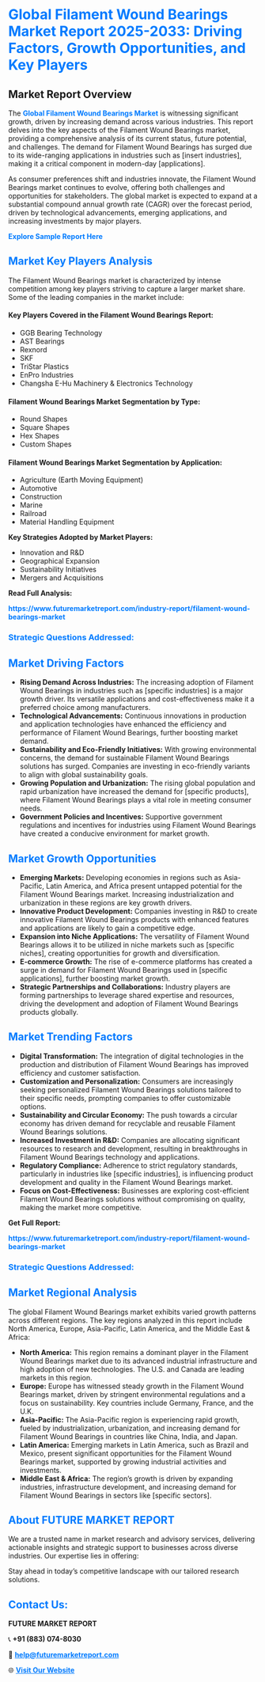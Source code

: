 <h1 style="color: #007BFF;">Global Filament Wound Bearings Market Report 2025-2033: Driving Factors, Growth Opportunities, and Key Players</h1>

<section id="overview">
<h2>Market Report Overview</h2>
<p>The <a href="https://www.futuremarketreport.com/industry-report/filament-wound-bearings-market" style="color: #007BFF; text-decoration: none;"><strong>Global Filament Wound Bearings Market</strong></a> is witnessing significant growth, driven by increasing demand across various industries. This report delves into the key aspects of the Filament Wound Bearings market, providing a comprehensive analysis of its current status, future potential, and challenges. The demand for Filament Wound Bearings has surged due to its wide-ranging applications in industries such as [insert industries], making it a critical component in modern-day [applications].</p>
<p>As consumer preferences shift and industries innovate, the Filament Wound Bearings market continues to evolve, offering both challenges and opportunities for stakeholders. The global market is expected to expand at a substantial compound annual growth rate (CAGR) over the forecast period, driven by technological advancements, emerging applications, and increasing investments by major players.</p>
</section>

<section id="overview">
<p><a href="https://www.futuremarketreport.com/request-sample/reportId=92503" style="color: #007BFF; text-decoration: none;"><strong>Explore Sample Report Here</strong></a></p>
</section>

<section id="key-players">
<h2 style="color: #007BFF;">Market Key Players Analysis</h2>
<p>The Filament Wound Bearings market is characterized by intense competition among key players striving to capture a larger market share. Some of the leading companies in the market include:</p>
<h4>Key Players Covered in the Filament Wound Bearings Report:</h4>
<ul><li>GGB Bearing Technology</li><li>AST Bearings</li><li>Rexnord</li><li>SKF</li><li>TriStar Plastics</li><li>EnPro Industries</li><li>Changsha E-Hu Machinery &amp; Electronics Technology</li></ul>
<h4>Filament Wound Bearings Market Segmentation by Type:</h4>
<ul><li>Round Shapes</li><li>Square Shapes</li><li>Hex Shapes</li><li>Custom Shapes</li></ul>

<h4>Filament Wound Bearings Market Segmentation by Application:</h4>
<ul><li>Agriculture (Earth Moving Equipment)</li><li>Automotive</li><li>Construction</li><li>Marine</li><li>Railroad</li><li>Material Handling Equipment</li></ul>
<p><strong>Key Strategies Adopted by Market Players:</strong></p>
<ul>
<li>Innovation and R&D</li>
<li>Geographical Expansion</li>
<li>Sustainability Initiatives</li>
<li>Mergers and Acquisitions</li>
</ul>
</section>

<section>
<p><strong>Read Full Analysis: </strong></p><a href="https://www.futuremarketreport.com/industry-report/filament-wound-bearings-market" style="color: #007BFF; text-decoration: none;"><strong>https://www.futuremarketreport.com/industry-report/filament-wound-bearings-market</strong></a>
<h3 style="color: #007BFF;">Strategic Questions Addressed:</h3>
</section>

<section id="driving-factors">
<h2 style="color: #007BFF;">Market Driving Factors</h2>
<ul>
<li><strong>Rising Demand Across Industries:</strong> The increasing adoption of Filament Wound Bearings in industries such as [specific industries] is a major growth driver. Its versatile applications and cost-effectiveness make it a preferred choice among manufacturers.</li>
<li><strong>Technological Advancements:</strong> Continuous innovations in production and application technologies have enhanced the efficiency and performance of Filament Wound Bearings, further boosting market demand.</li>
<li><strong>Sustainability and Eco-Friendly Initiatives:</strong> With growing environmental concerns, the demand for sustainable Filament Wound Bearings solutions has surged. Companies are investing in eco-friendly variants to align with global sustainability goals.</li>
<li><strong>Growing Population and Urbanization:</strong> The rising global population and rapid urbanization have increased the demand for [specific products], where Filament Wound Bearings plays a vital role in meeting consumer needs.</li>
<li><strong>Government Policies and Incentives:</strong> Supportive government regulations and incentives for industries using Filament Wound Bearings have created a conducive environment for market growth.</li>
</ul>
</section>

<section id="growth-opportunities">
<h2 style="color: #007BFF;">Market Growth Opportunities</h2>
<ul>
<li><strong>Emerging Markets:</strong> Developing economies in regions such as Asia-Pacific, Latin America, and Africa present untapped potential for the Filament Wound Bearings market. Increasing industrialization and urbanization in these regions are key growth drivers.</li>
<li><strong>Innovative Product Development:</strong> Companies investing in R&D to create innovative Filament Wound Bearings products with enhanced features and applications are likely to gain a competitive edge.</li>
<li><strong>Expansion into Niche Applications:</strong> The versatility of Filament Wound Bearings allows it to be utilized in niche markets such as [specific niches], creating opportunities for growth and diversification.</li>
<li><strong>E-commerce Growth:</strong> The rise of e-commerce platforms has created a surge in demand for Filament Wound Bearings used in [specific applications], further boosting market growth.</li>
<li><strong>Strategic Partnerships and Collaborations:</strong> Industry players are forming partnerships to leverage shared expertise and resources, driving the development and adoption of Filament Wound Bearings products globally.</li>
</ul>
</section>

<section id="trending-factors">
<h2 style="color: #007BFF;">Market Trending Factors</h2>
<ul>
<li><strong>Digital Transformation:</strong> The integration of digital technologies in the production and distribution of Filament Wound Bearings has improved efficiency and customer satisfaction.</li>
<li><strong>Customization and Personalization:</strong> Consumers are increasingly seeking personalized Filament Wound Bearings solutions tailored to their specific needs, prompting companies to offer customizable options.</li>
<li><strong>Sustainability and Circular Economy:</strong> The push towards a circular economy has driven demand for recyclable and reusable Filament Wound Bearings solutions.</li>
<li><strong>Increased Investment in R&D:</strong> Companies are allocating significant resources to research and development, resulting in breakthroughs in Filament Wound Bearings technology and applications.</li>
<li><strong>Regulatory Compliance:</strong> Adherence to strict regulatory standards, particularly in industries like [specific industries], is influencing product development and quality in the Filament Wound Bearings market.</li>
<li><strong>Focus on Cost-Effectiveness:</strong> Businesses are exploring cost-efficient Filament Wound Bearings solutions without compromising on quality, making the market more competitive.</li>
</ul>
</section>

<section>
<p><strong>Get Full Report: </strong></p><a href="https://www.futuremarketreport.com/industry-report/filament-wound-bearings-market" style="color: #007BFF; text-decoration: none;"><strong>https://www.futuremarketreport.com/industry-report/filament-wound-bearings-market</strong></a>
<h3 style="color: #007BFF;">Strategic Questions Addressed:</h3>
</section>


<section id="regional-analysis">
<h2 style="color: #007BFF;">Market Regional Analysis</h2>
<p>The global Filament Wound Bearings market exhibits varied growth patterns across different regions. The key regions analyzed in this report include North America, Europe, Asia-Pacific, Latin America, and the Middle East & Africa:</p>
<ul>
<li><strong>North America:</strong> This region remains a dominant player in the Filament Wound Bearings market due to its advanced industrial infrastructure and high adoption of new technologies. The U.S. and Canada are leading markets in this region.</li>
<li><strong>Europe:</strong> Europe has witnessed steady growth in the Filament Wound Bearings market, driven by stringent environmental regulations and a focus on sustainability. Key countries include Germany, France, and the U.K.</li>
<li><strong>Asia-Pacific:</strong> The Asia-Pacific region is experiencing rapid growth, fueled by industrialization, urbanization, and increasing demand for Filament Wound Bearings in countries like China, India, and Japan.</li>
<li><strong>Latin America:</strong> Emerging markets in Latin America, such as Brazil and Mexico, present significant opportunities for the Filament Wound Bearings market, supported by growing industrial activities and investments.</li>
<li><strong>Middle East & Africa:</strong> The region’s growth is driven by expanding industries, infrastructure development, and increasing demand for Filament Wound Bearings in sectors like [specific sectors].</li>
</ul>
</section>

<footer>
<h2 style="color: #007BFF;">About FUTURE MARKET REPORT</h2>
<p>We are a trusted name in market research and advisory services, delivering actionable insights and strategic support to businesses across diverse industries. Our expertise lies in offering:</p>

<p>Stay ahead in today’s competitive landscape with our tailored research solutions.</p>

<h2 style="color: #007BFF;">Contact Us:</h2>
<p><strong>FUTURE MARKET REPORT</strong></p>
<p>📞 <strong>+91 (883) 074-8030</strong></p>
<p>📧 <strong><a href="mailto:help@futuremarketreport.com" style="color: #007BFF;">help@futuremarketreport.com</a></strong></p>
<p>🌐 <strong><a href="https://www.futuremarketreport.com/" style="color: #007BFF;">Visit Our Website</a></strong></p>
</footer>